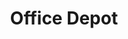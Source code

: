 ---
title: "Office Depot"
url: /albuquerque/office-depot-cutler-northeast/
shop: office supplies
---
